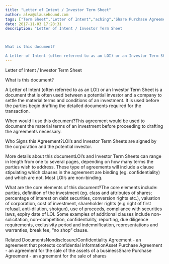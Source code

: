 ```yaml
---
title: "Letter of Intent / Investor Term Sheet"
author: alva@clausehound.com
tags: ["Term Sheet","Letter of Intent","aching","Share Purchase Agreement"]
date: 2017-11-03 17:28:31
description: "Letter of Intent / Investor Term Sheet

 

What is this document?

A Letter of Intent (often referred to as an LOI) or an Investor Term Sheet is a document that is often used between a potential inves..."
---
```


Letter of Intent / Investor Term Sheet

 

What is this document?

A Letter of Intent (often referred to as an LOI) or an Investor Term Sheet is a document that is often used between a potential investor and a company to settle the material terms and conditions of an investment. It is used before the parties begin drafting the detailed documents required for the transaction.

 

When would I use this document?This agreement would be used to document the material terms of an investment before proceeding to drafting the agreements necessary.

 

Who Signs this Agreement?LOI’s and Investor Term Sheets are signed by the corporation and the potential investor.

 

More details about this documentLOI’s and Investor Term Sheets can range in length from one to several pages, depending on how many terms the parties wish to address. These type of agreements will include a clause stipulating which clauses in the agreement are binding (eg. confidentiality) and which are not. Most LOI’s are non-binding.

 

What are the core elements of this document?The core elements include: parties, definition of the investment (eg. class and attributes of shares; percentage of interest on debt securities, conversion rights etc.), valuation of corporation, cost of investment, shareholder rights (e.g right of first refusal, anti-dilution, shotgun), use of proceeds, compliance with securities laws, expiry date of LOI.
Some examples of additional clauses include non-solicitation, non-competition, confidentiality, reporting, due diligence requirements, exclusivity period and indemnification, representations and warranties, break fee, “no shop” clause.

 

Related DocumentsNondisclosure/Confidentiality Agreement - an agreement that protects confidential informationAsset Purchase Agreement - an agreement for the sale of the assets of a businessShare Purchase Agreement - an agreement for the sale of shares